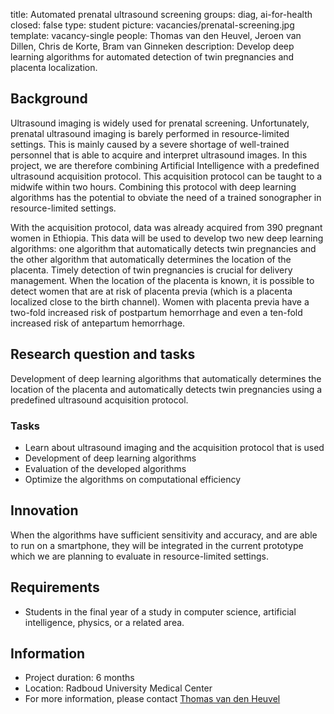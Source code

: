 title: Automated prenatal ultrasound screening
groups: diag, ai-for-health
closed: false
type: student
picture: vacancies/prenatal-screening.jpg
template: vacancy-single
people: Thomas van den Heuvel, Jeroen van Dillen, Chris de Korte, Bram van Ginneken
description: Develop deep learning algorithms for automated detection of twin pregnancies and placenta localization.

## Background
Ultrasound imaging is widely used for prenatal screening. Unfortunately, prenatal ultrasound imaging is barely performed in resource-limited settings. This is mainly caused by a severe shortage of well-trained personnel that is able to acquire and interpret ultrasound images. In this project, we are therefore combining Artificial Intelligence with a predefined ultrasound acquisition protocol. This acquisition protocol can be taught to a midwife within two hours. Combining this protocol with deep learning algorithms has the potential to obviate the need of a trained sonographer in resource-limited settings. 

With the acquisition protocol, data was already acquired from 390 pregnant women in Ethiopia. This data will be used to develop two new deep learning algorithms: one algorithm that automatically detects twin pregnancies and the other algorithm that automatically determines the location of the placenta. Timely detection of twin pregnancies is crucial for delivery management. When the location of the placenta is known, it is possible to detect women that are at risk of placenta previa (which is a placenta localized close to the birth channel). Women with placenta previa have a two-fold increased risk of postpartum hemorrhage and even a ten-fold increased risk of antepartum hemorrhage.

## Research question and tasks
Development of deep learning algorithms that automatically determines the location of the placenta and automatically detects twin pregnancies using a predefined ultrasound acquisition protocol.

### Tasks
*	Learn about ultrasound imaging and the acquisition protocol that is used
*	Development of deep learning algorithms
*	Evaluation of the developed algorithms
*	Optimize the algorithms on computational efficiency

## Innovation
When the algorithms have sufficient sensitivity and accuracy, and are able to run on a smartphone, they will be integrated in the current prototype which we are planning to evaluate in resource-limited settings.

## Requirements
-	Students in the final year of a study in computer science, artificial intelligence, physics, or a related area.

## Information
-	Project duration: 6 months
-	Location: Radboud University Medical Center
-	For more information, please contact [Thomas van den Heuvel](http://diagnijmegen.nl/index.php/Person?name=Thomas_van_den_Heuvel) 
